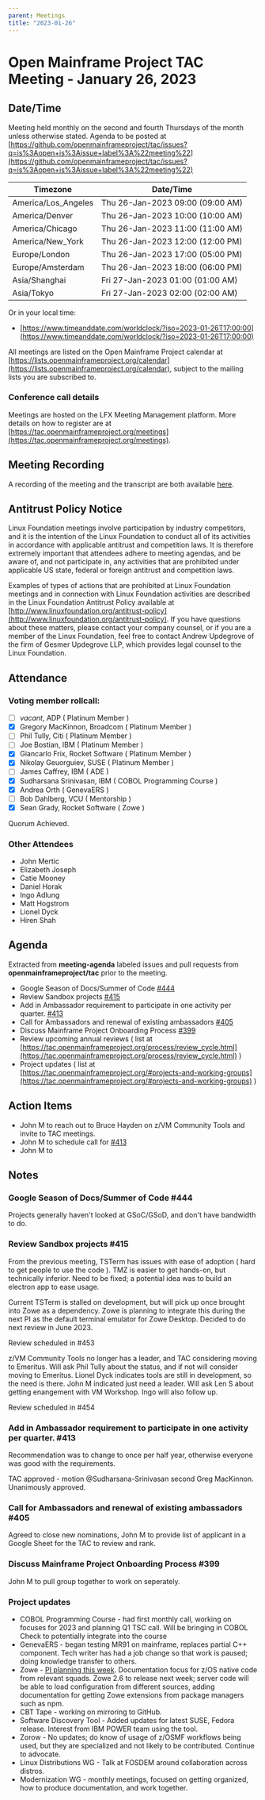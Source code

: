 ```yaml
---
parent: Meetings
title: "2023-01-26"
---
```


# Open Mainframe Project TAC Meeting - January 26, 2023

## Date/Time

Meeting held monthly on the second and fourth Thursdays of the month unless otherwise stated. Agenda to be posted at [https://github.com/openmainframeproject/tac/issues?q=is%3Aopen+is%3Aissue+label%3A%22meeting%22](https://github.com/openmainframeproject/tac/issues?q=is%3Aopen+is%3Aissue+label%3A%22meeting%22)

| Timezone | Date/Time |
|----------|-----------|
| America/Los_Angeles | Thu 26-Jan-2023 09:00 (09:00 AM) |
| America/Denver | Thu 26-Jan-2023 10:00 (10:00 AM) |
| America/Chicago | Thu 26-Jan-2023 11:00 (11:00 AM) |
| America/New_York | Thu 26-Jan-2023 12:00 (12:00 PM) |
| Europe/London | Thu 26-Jan-2023 17:00 (05:00 PM) |
| Europe/Amsterdam | Thu 26-Jan-2023 18:00 (06:00 PM) |
| Asia/Shanghai | Fri 27-Jan-2023 01:00 (01:00 AM) |
| Asia/Tokyo | Fri 27-Jan-2023 02:00 (02:00 AM) |

Or in your local time:
* [https://www.timeanddate.com/worldclock/?iso=2023-01-26T17:00:00](https://www.timeanddate.com/worldclock/?iso=2023-01-26T17:00:00) 

All meetings are listed on the Open Mainframe Project calendar at [https://lists.openmainframeproject.org/calendar](https://lists.openmainframeproject.org/calendar), subject to the mailing lists you are subscribed to.

### Conference call details

Meetings are hosted on the LFX Meeting Management platform. More details on how to register are at [https://tac.openmainframeproject.org/meetings](https://tac.openmainframeproject.org/meetings).

## Meeting Recording

A recording of the meeting and the transcript are both available [here](https://zoom.us/rec/share/90SE7h3kAHs6VS_2-iZgmZPN5pCa_lxHzMVOqBGvrF_xFJxWHKm4sX3-nrD69NGs.g3jFLPDSB_CsAu1m).

## Antitrust Policy Notice

Linux Foundation meetings involve participation by industry competitors, and it is the intention of the Linux Foundation to conduct all of its activities in accordance with applicable antitrust and competition laws. It is therefore extremely important that attendees adhere to meeting agendas, and be aware of, and not participate in, any activities that are prohibited under applicable US state, federal or foreign antitrust and competition laws.

Examples of types of actions that are prohibited at Linux Foundation meetings and in connection with Linux Foundation activities are described in the Linux Foundation Antitrust Policy available at [http://www.linuxfoundation.org/antitrust-policy](http://www.linuxfoundation.org/antitrust-policy). If you have questions about these matters, please contact your company counsel, or if you are a member of the Linux Foundation, feel free to contact Andrew Updegrove of the firm of Gesmer Updegrove LLP, which provides legal counsel to the Linux Foundation.

## Attendance

### Voting member rollcall:

- [ ] _vacant_, ADP ( Platinum Member )
- [x] Gregory MacKinnon, Broadcom ( Platinum Member )
- [ ] Phil Tully, Citi ( Platinum Member )
- [ ] Joe Bostian, IBM ( Platinum Member )
- [x] Giancarlo Frix, Rocket Software ( Platinum Member )
- [x] Nikolay Geuorguiev, SUSE ( Platinum Member )
- [ ] James Caffrey, IBM ( ADE )
- [x] Sudharsana Srinivasan, IBM ( COBOL Programming Course )
- [x] Andrea Orth ( GenevaERS )
- [ ] Bob Dahlberg, VCU ( Mentorship )
- [x] Sean Grady, Rocket Software ( Zowe )

Quorum Achieved.

### Other Attendees

- John Mertic
- Elizabeth Joseph
- Catie Mooney
- Daniel Horak
- Ingo Adlung
- Matt Hogstrom
- Lionel Dyck
- Hiren Shah

## Agenda

Extracted from **meeting-agenda** labeled issues and pull requests from **openmainframeproject/tac** prior to the meeting.

* Google Season of Docs/Summer of Code [#444](https://github.com/openmainframeproject/tac/issues/444)
* Review Sandbox projects [#415](https://github.com/openmainframeproject/tac/issues/415)
* Add in Ambassador requirement to participate in one activity per quarter. [#413](https://github.com/openmainframeproject/tac/pull/413)
* Call for Ambassadors and renewal of existing ambassadors [#405](https://github.com/openmainframeproject/tac/issues/405)
* Discuss Mainframe Project Onboarding Process [#399](https://github.com/openmainframeproject/tac/issues/399)
* Review upcoming annual reviews ( list at [https://tac.openmainframeproject.org/process/review_cycle.html](https://tac.openmainframeproject.org/process/review_cycle.html) )
* Project updates ( list at [https://tac.openmainframeproject.org/#projects-and-working-groups](https://tac.openmainframeproject.org/#projects-and-working-groups) )

## Action Items
    
- John M to reach out to Bruce Hayden on z/VM Community Tools and invite to TAC meetings.
- John M to schedule call for [#413](https://github.com/openmainframeproject/tac/pull/413)
- John M to 

## Notes

### Google Season of Docs/Summer of Code #444
    
Projects generally haven't looked at GSoC/GSoD, and don't have bandwidth to do.

### Review Sandbox projects #415

From the previous meeting, TSTerm has issues with ease of adoption ( hard to get people to use the code ). TMZ is easier to get hands-on, but technically inferior. Need to be fixed; a potential idea was to build an electron app to ease usage.

Current TSTerm is stalled on development, but will pick up once brought into Zowe as a dependency. Zowe is planning to integrate this during the next PI as the default terminal emulator for Zowe Desktop. Decided to do next review in June 2023.

Review scheduled in #453
    
z/VM Community Tools no longer has a leader, and TAC considering moving to Emeritus. Will ask Phil Tully about the status, and if not will consider moving to Emeritus. Lionel Dyck indicates tools are still in development, so the need is there. John M indicated just need a leader. Will ask Len S about getting enangement with VM Workshop. Ingo will also follow up.

Review scheduled in #454
    
### Add in Ambassador requirement to participate in one activity per quarter. #413
    
Recommendation was to change to once per half year, otherwise everyone was good with the requirements. 

TAC approved - motion @Sudharsana-Srinivasan second Greg MacKinnon. Unanimously approved.
    
### Call for Ambassadors and renewal of existing ambassadors #405

Agreed to close new nominations, John M to provide list of applicant in a Google Sheet for the TAC to review and rank.
    
### Discuss Mainframe Project Onboarding Process #399

John M to pull group together to work on seperately.    

### Project updates
    
- COBOL Programming Course - had first monthly call, working on focuses for 2023 and planning Q1 TSC call. Will be bringing in COBOL Check to potentially integrate into the course 
- GenevaERS - began testing MR91 on mainframe, replaces partial C++ component. Tech writer has had a job change so that work is paused; doing knowledge transfer to others.
- Zowe - [PI planning this week](https://github.com/zowe/community/tree/master/Project%20Management/PI%20Planning/23PI1%20Planning). Documentation focus for z/OS native code from relevant squads. Zowe 2.6 to release next week; server code will be able to load configuration from different sources, adding documentation for getting Zowe extensions from package managers such as npm.
- CBT Tape - working on mirroring to GitHub. 
- Software Discovery Tool - Added updates for latest SUSE, Fedora release. Interest from IBM POWER team using the tool.
- Zorow - No updates; do know of usage of z/OSMF workflows being used, but they are specialized and not likely to be contributed. Continue to advocate.
- Linux Distributions WG - Talk at FOSDEM around collaboration across distros.
- Modernization WG - monthly meetings, focused on getting organized, how to produce documentation, and work together.
